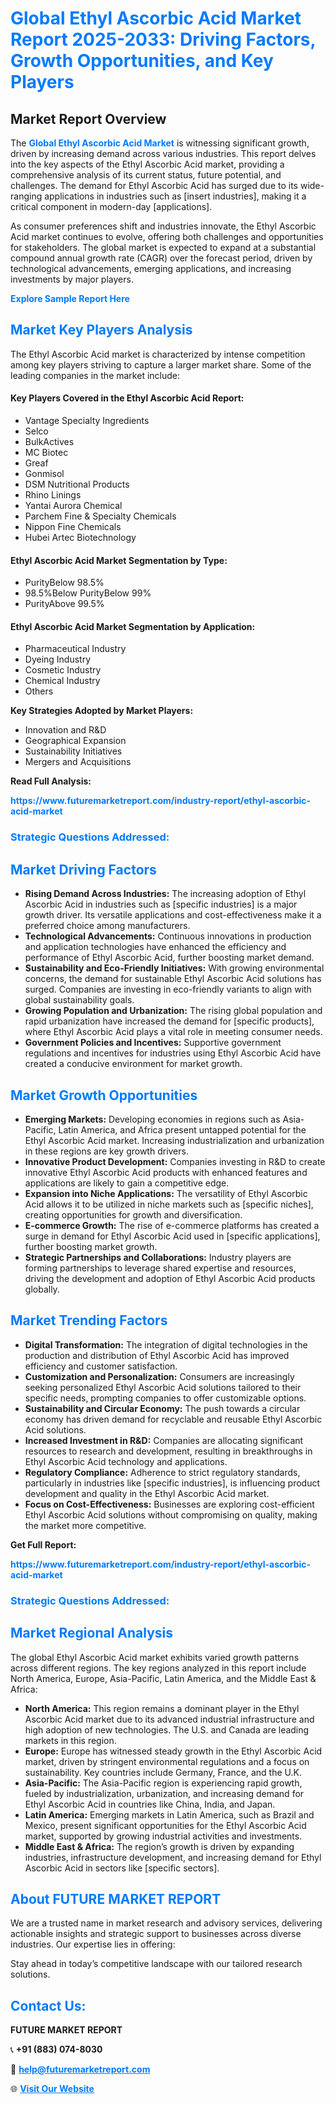 <h1 style="color: #007BFF;">Global Ethyl Ascorbic Acid Market Report 2025-2033: Driving Factors, Growth Opportunities, and Key Players</h1>

<section id="overview">
<h2>Market Report Overview</h2>
<p>The <a href="https://www.futuremarketreport.com/industry-report/ethyl-ascorbic-acid-market" style="color: #007BFF; text-decoration: none;"><strong>Global Ethyl Ascorbic Acid Market</strong></a> is witnessing significant growth, driven by increasing demand across various industries. This report delves into the key aspects of the Ethyl Ascorbic Acid market, providing a comprehensive analysis of its current status, future potential, and challenges. The demand for Ethyl Ascorbic Acid has surged due to its wide-ranging applications in industries such as [insert industries], making it a critical component in modern-day [applications].</p>
<p>As consumer preferences shift and industries innovate, the Ethyl Ascorbic Acid market continues to evolve, offering both challenges and opportunities for stakeholders. The global market is expected to expand at a substantial compound annual growth rate (CAGR) over the forecast period, driven by technological advancements, emerging applications, and increasing investments by major players.</p>
</section>

<section id="overview">
<p><a href="https://www.futuremarketreport.com/request-sample/reportId=61528" style="color: #007BFF; text-decoration: none;"><strong>Explore Sample Report Here</strong></a></p>
</section>

<section id="key-players">
<h2 style="color: #007BFF;">Market Key Players Analysis</h2>
<p>The Ethyl Ascorbic Acid market is characterized by intense competition among key players striving to capture a larger market share. Some of the leading companies in the market include:</p>
<h4>Key Players Covered in the Ethyl Ascorbic Acid Report:</h4>
<ul><li>Vantage Specialty Ingredients</li><li>Selco</li><li>BulkActives</li><li>MC Biotec</li><li>Greaf</li><li>Gonmisol</li><li>DSM Nutritional Products</li><li>Rhino Linings</li><li>Yantai Aurora Chemical</li><li>Parchem Fine &amp; Specialty Chemicals</li><li>Nippon Fine Chemicals</li><li>Hubei Artec Biotechnology</li></ul>
<h4>Ethyl Ascorbic Acid Market Segmentation by Type:</h4>
<ul><li>PurityBelow 98.5%</li><li>98.5%Below PurityBelow 99%</li><li>PurityAbove 99.5%</li></ul>

<h4>Ethyl Ascorbic Acid Market Segmentation by Application:</h4>
<ul><li>Pharmaceutical Industry</li><li>Dyeing Industry</li><li>Cosmetic Industry</li><li>Chemical Industry</li><li>Others</li></ul>
<p><strong>Key Strategies Adopted by Market Players:</strong></p>
<ul>
<li>Innovation and R&D</li>
<li>Geographical Expansion</li>
<li>Sustainability Initiatives</li>
<li>Mergers and Acquisitions</li>
</ul>
</section>

<section>
<p><strong>Read Full Analysis: </strong></p><a href="https://www.futuremarketreport.com/industry-report/ethyl-ascorbic-acid-market" style="color: #007BFF; text-decoration: none;"><strong>https://www.futuremarketreport.com/industry-report/ethyl-ascorbic-acid-market</strong></a>
<h3 style="color: #007BFF;">Strategic Questions Addressed:</h3>
</section>

<section id="driving-factors">
<h2 style="color: #007BFF;">Market Driving Factors</h2>
<ul>
<li><strong>Rising Demand Across Industries:</strong> The increasing adoption of Ethyl Ascorbic Acid in industries such as [specific industries] is a major growth driver. Its versatile applications and cost-effectiveness make it a preferred choice among manufacturers.</li>
<li><strong>Technological Advancements:</strong> Continuous innovations in production and application technologies have enhanced the efficiency and performance of Ethyl Ascorbic Acid, further boosting market demand.</li>
<li><strong>Sustainability and Eco-Friendly Initiatives:</strong> With growing environmental concerns, the demand for sustainable Ethyl Ascorbic Acid solutions has surged. Companies are investing in eco-friendly variants to align with global sustainability goals.</li>
<li><strong>Growing Population and Urbanization:</strong> The rising global population and rapid urbanization have increased the demand for [specific products], where Ethyl Ascorbic Acid plays a vital role in meeting consumer needs.</li>
<li><strong>Government Policies and Incentives:</strong> Supportive government regulations and incentives for industries using Ethyl Ascorbic Acid have created a conducive environment for market growth.</li>
</ul>
</section>

<section id="growth-opportunities">
<h2 style="color: #007BFF;">Market Growth Opportunities</h2>
<ul>
<li><strong>Emerging Markets:</strong> Developing economies in regions such as Asia-Pacific, Latin America, and Africa present untapped potential for the Ethyl Ascorbic Acid market. Increasing industrialization and urbanization in these regions are key growth drivers.</li>
<li><strong>Innovative Product Development:</strong> Companies investing in R&D to create innovative Ethyl Ascorbic Acid products with enhanced features and applications are likely to gain a competitive edge.</li>
<li><strong>Expansion into Niche Applications:</strong> The versatility of Ethyl Ascorbic Acid allows it to be utilized in niche markets such as [specific niches], creating opportunities for growth and diversification.</li>
<li><strong>E-commerce Growth:</strong> The rise of e-commerce platforms has created a surge in demand for Ethyl Ascorbic Acid used in [specific applications], further boosting market growth.</li>
<li><strong>Strategic Partnerships and Collaborations:</strong> Industry players are forming partnerships to leverage shared expertise and resources, driving the development and adoption of Ethyl Ascorbic Acid products globally.</li>
</ul>
</section>

<section id="trending-factors">
<h2 style="color: #007BFF;">Market Trending Factors</h2>
<ul>
<li><strong>Digital Transformation:</strong> The integration of digital technologies in the production and distribution of Ethyl Ascorbic Acid has improved efficiency and customer satisfaction.</li>
<li><strong>Customization and Personalization:</strong> Consumers are increasingly seeking personalized Ethyl Ascorbic Acid solutions tailored to their specific needs, prompting companies to offer customizable options.</li>
<li><strong>Sustainability and Circular Economy:</strong> The push towards a circular economy has driven demand for recyclable and reusable Ethyl Ascorbic Acid solutions.</li>
<li><strong>Increased Investment in R&D:</strong> Companies are allocating significant resources to research and development, resulting in breakthroughs in Ethyl Ascorbic Acid technology and applications.</li>
<li><strong>Regulatory Compliance:</strong> Adherence to strict regulatory standards, particularly in industries like [specific industries], is influencing product development and quality in the Ethyl Ascorbic Acid market.</li>
<li><strong>Focus on Cost-Effectiveness:</strong> Businesses are exploring cost-efficient Ethyl Ascorbic Acid solutions without compromising on quality, making the market more competitive.</li>
</ul>
</section>

<section>
<p><strong>Get Full Report: </strong></p><a href="https://www.futuremarketreport.com/industry-report/ethyl-ascorbic-acid-market" style="color: #007BFF; text-decoration: none;"><strong>https://www.futuremarketreport.com/industry-report/ethyl-ascorbic-acid-market</strong></a>
<h3 style="color: #007BFF;">Strategic Questions Addressed:</h3>
</section>


<section id="regional-analysis">
<h2 style="color: #007BFF;">Market Regional Analysis</h2>
<p>The global Ethyl Ascorbic Acid market exhibits varied growth patterns across different regions. The key regions analyzed in this report include North America, Europe, Asia-Pacific, Latin America, and the Middle East & Africa:</p>
<ul>
<li><strong>North America:</strong> This region remains a dominant player in the Ethyl Ascorbic Acid market due to its advanced industrial infrastructure and high adoption of new technologies. The U.S. and Canada are leading markets in this region.</li>
<li><strong>Europe:</strong> Europe has witnessed steady growth in the Ethyl Ascorbic Acid market, driven by stringent environmental regulations and a focus on sustainability. Key countries include Germany, France, and the U.K.</li>
<li><strong>Asia-Pacific:</strong> The Asia-Pacific region is experiencing rapid growth, fueled by industrialization, urbanization, and increasing demand for Ethyl Ascorbic Acid in countries like China, India, and Japan.</li>
<li><strong>Latin America:</strong> Emerging markets in Latin America, such as Brazil and Mexico, present significant opportunities for the Ethyl Ascorbic Acid market, supported by growing industrial activities and investments.</li>
<li><strong>Middle East & Africa:</strong> The region’s growth is driven by expanding industries, infrastructure development, and increasing demand for Ethyl Ascorbic Acid in sectors like [specific sectors].</li>
</ul>
</section>

<footer>
<h2 style="color: #007BFF;">About FUTURE MARKET REPORT</h2>
<p>We are a trusted name in market research and advisory services, delivering actionable insights and strategic support to businesses across diverse industries. Our expertise lies in offering:</p>

<p>Stay ahead in today’s competitive landscape with our tailored research solutions.</p>

<h2 style="color: #007BFF;">Contact Us:</h2>
<p><strong>FUTURE MARKET REPORT</strong></p>
<p>📞 <strong>+91 (883) 074-8030</strong></p>
<p>📧 <strong><a href="mailto:help@futuremarketreport.com" style="color: #007BFF;">help@futuremarketreport.com</a></strong></p>
<p>🌐 <strong><a href="https://www.futuremarketreport.com/" style="color: #007BFF;">Visit Our Website</a></strong></p>
</footer>